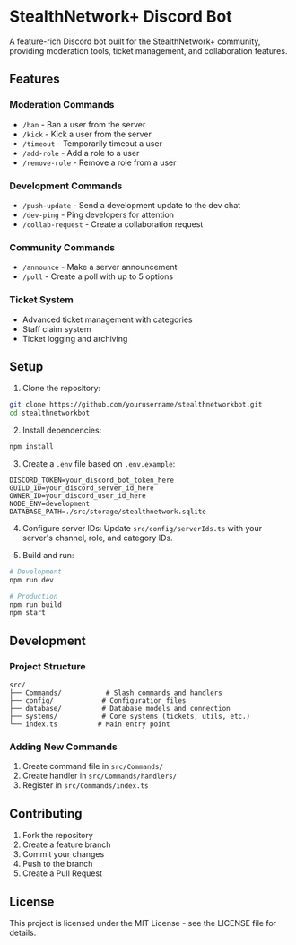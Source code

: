 # StealthNetwork+ Discord Bot

A feature-rich Discord bot built for the StealthNetwork+ community, providing moderation tools, ticket management, and collaboration features.

## Features

### Moderation Commands
- `/ban` - Ban a user from the server
- `/kick` - Kick a user from the server
- `/timeout` - Temporarily timeout a user
- `/add-role` - Add a role to a user
- `/remove-role` - Remove a role from a user

### Development Commands
- `/push-update` - Send a development update to the dev chat
- `/dev-ping` - Ping developers for attention
- `/collab-request` - Create a collaboration request

### Community Commands
- `/announce` - Make a server announcement
- `/poll` - Create a poll with up to 5 options

### Ticket System
- Advanced ticket management with categories
- Staff claim system
- Ticket logging and archiving

## Setup

1. Clone the repository:
```bash
git clone https://github.com/yourusername/stealthnetworkbot.git
cd stealthnetworkbot
```

2. Install dependencies:
```bash
npm install
```

3. Create a `.env` file based on `.env.example`:
```env
DISCORD_TOKEN=your_discord_bot_token_here
GUILD_ID=your_discord_server_id_here
OWNER_ID=your_discord_user_id_here
NODE_ENV=development
DATABASE_PATH=./src/storage/stealthnetwork.sqlite
```

4. Configure server IDs:
Update `src/config/serverIds.ts` with your server's channel, role, and category IDs.

5. Build and run:
```bash
# Development
npm run dev

# Production
npm run build
npm start
```

## Development

### Project Structure
```
src/
├── Commands/           # Slash commands and handlers
├── config/            # Configuration files
├── database/          # Database models and connection
├── systems/           # Core systems (tickets, utils, etc.)
└── index.ts          # Main entry point
```

### Adding New Commands
1. Create command file in `src/Commands/`
2. Create handler in `src/Commands/handlers/`
3. Register in `src/Commands/index.ts`

## Contributing

1. Fork the repository
2. Create a feature branch
3. Commit your changes
4. Push to the branch
5. Create a Pull Request

## License

This project is licensed under the MIT License - see the LICENSE file for details. 